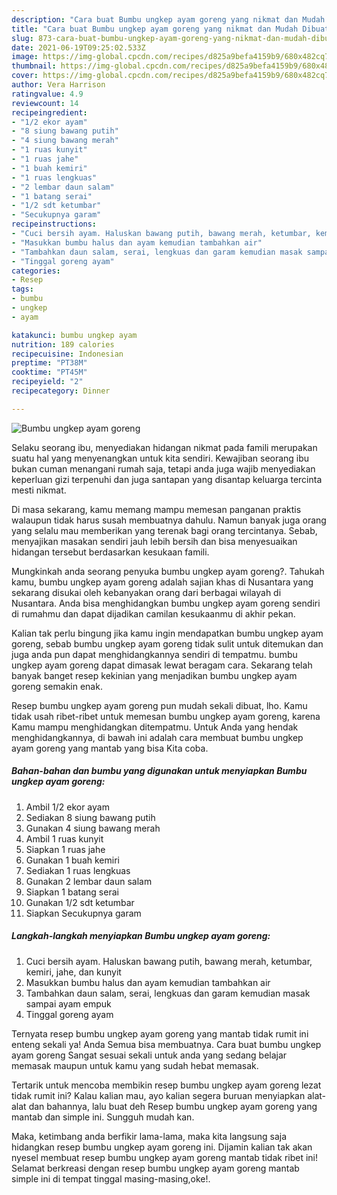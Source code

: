 ```yaml
---
description: "Cara buat Bumbu ungkep ayam goreng yang nikmat dan Mudah Dibuat"
title: "Cara buat Bumbu ungkep ayam goreng yang nikmat dan Mudah Dibuat"
slug: 873-cara-buat-bumbu-ungkep-ayam-goreng-yang-nikmat-dan-mudah-dibuat
date: 2021-06-19T09:25:02.533Z
image: https://img-global.cpcdn.com/recipes/d825a9befa4159b9/680x482cq70/bumbu-ungkep-ayam-goreng-foto-resep-utama.jpg
thumbnail: https://img-global.cpcdn.com/recipes/d825a9befa4159b9/680x482cq70/bumbu-ungkep-ayam-goreng-foto-resep-utama.jpg
cover: https://img-global.cpcdn.com/recipes/d825a9befa4159b9/680x482cq70/bumbu-ungkep-ayam-goreng-foto-resep-utama.jpg
author: Vera Harrison
ratingvalue: 4.9
reviewcount: 14
recipeingredient:
- "1/2 ekor ayam"
- "8 siung bawang putih"
- "4 siung bawang merah"
- "1 ruas kunyit"
- "1 ruas jahe"
- "1 buah kemiri"
- "1 ruas lengkuas"
- "2 lembar daun salam"
- "1 batang serai"
- "1/2 sdt ketumbar"
- "Secukupnya garam"
recipeinstructions:
- "Cuci bersih ayam. Haluskan bawang putih, bawang merah, ketumbar, kemiri, jahe, dan kunyit"
- "Masukkan bumbu halus dan ayam kemudian tambahkan air"
- "Tambahkan daun salam, serai, lengkuas dan garam kemudian masak sampai ayam empuk"
- "Tinggal goreng ayam"
categories:
- Resep
tags:
- bumbu
- ungkep
- ayam

katakunci: bumbu ungkep ayam 
nutrition: 189 calories
recipecuisine: Indonesian
preptime: "PT38M"
cooktime: "PT45M"
recipeyield: "2"
recipecategory: Dinner

---
```



![Bumbu ungkep ayam goreng](https://img-global.cpcdn.com/recipes/d825a9befa4159b9/680x482cq70/bumbu-ungkep-ayam-goreng-foto-resep-utama.jpg)

Selaku seorang ibu, menyediakan hidangan nikmat pada famili merupakan suatu hal yang menyenangkan untuk kita sendiri. Kewajiban seorang ibu bukan cuman menangani rumah saja, tetapi anda juga wajib menyediakan keperluan gizi terpenuhi dan juga santapan yang disantap keluarga tercinta mesti nikmat.

Di masa  sekarang, kamu memang mampu memesan panganan praktis walaupun tidak harus susah membuatnya dahulu. Namun banyak juga orang yang selalu mau memberikan yang terenak bagi orang tercintanya. Sebab, menyajikan masakan sendiri jauh lebih bersih dan bisa menyesuaikan hidangan tersebut berdasarkan kesukaan famili. 



Mungkinkah anda seorang penyuka bumbu ungkep ayam goreng?. Tahukah kamu, bumbu ungkep ayam goreng adalah sajian khas di Nusantara yang sekarang disukai oleh kebanyakan orang dari berbagai wilayah di Nusantara. Anda bisa menghidangkan bumbu ungkep ayam goreng sendiri di rumahmu dan dapat dijadikan camilan kesukaanmu di akhir pekan.

Kalian tak perlu bingung jika kamu ingin mendapatkan bumbu ungkep ayam goreng, sebab bumbu ungkep ayam goreng tidak sulit untuk ditemukan dan juga anda pun dapat menghidangkannya sendiri di tempatmu. bumbu ungkep ayam goreng dapat dimasak lewat beragam cara. Sekarang telah banyak banget resep kekinian yang menjadikan bumbu ungkep ayam goreng semakin enak.

Resep bumbu ungkep ayam goreng pun mudah sekali dibuat, lho. Kamu tidak usah ribet-ribet untuk memesan bumbu ungkep ayam goreng, karena Kamu mampu menghidangkan ditempatmu. Untuk Anda yang hendak menghidangkannya, di bawah ini adalah cara membuat bumbu ungkep ayam goreng yang mantab yang bisa Kita coba.

<!--inarticleads1-->

##### Bahan-bahan dan bumbu yang digunakan untuk menyiapkan Bumbu ungkep ayam goreng:

1. Ambil 1/2 ekor ayam
1. Sediakan 8 siung bawang putih
1. Gunakan 4 siung bawang merah
1. Ambil 1 ruas kunyit
1. Siapkan 1 ruas jahe
1. Gunakan 1 buah kemiri
1. Sediakan 1 ruas lengkuas
1. Gunakan 2 lembar daun salam
1. Siapkan 1 batang serai
1. Gunakan 1/2 sdt ketumbar
1. Siapkan Secukupnya garam




<!--inarticleads2-->

##### Langkah-langkah menyiapkan Bumbu ungkep ayam goreng:

1. Cuci bersih ayam. Haluskan bawang putih, bawang merah, ketumbar, kemiri, jahe, dan kunyit
1. Masukkan bumbu halus dan ayam kemudian tambahkan air
1. Tambahkan daun salam, serai, lengkuas dan garam kemudian masak sampai ayam empuk
1. Tinggal goreng ayam




Ternyata resep bumbu ungkep ayam goreng yang mantab tidak rumit ini enteng sekali ya! Anda Semua bisa membuatnya. Cara buat bumbu ungkep ayam goreng Sangat sesuai sekali untuk anda yang sedang belajar memasak maupun untuk kamu yang sudah hebat memasak.

Tertarik untuk mencoba membikin resep bumbu ungkep ayam goreng lezat tidak rumit ini? Kalau kalian mau, ayo kalian segera buruan menyiapkan alat-alat dan bahannya, lalu buat deh Resep bumbu ungkep ayam goreng yang mantab dan simple ini. Sungguh mudah kan. 

Maka, ketimbang anda berfikir lama-lama, maka kita langsung saja hidangkan resep bumbu ungkep ayam goreng ini. Dijamin kalian tak akan nyesel membuat resep bumbu ungkep ayam goreng mantab tidak ribet ini! Selamat berkreasi dengan resep bumbu ungkep ayam goreng mantab simple ini di tempat tinggal masing-masing,oke!.

